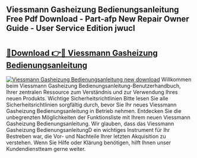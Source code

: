 ## Viessmann Gasheizung Bedienungsanleitung Free Pdf Download - Part-afp New Repair Owner Guide - User Service Edition jwucl

# <h2><a href="http://df0q9r.blite.top/?on=Viessmann+Gasheizung+Bedienungsanleitung">🔗Download 👉🔴 Viessmann Gasheizung Bedienungsanleitung</a></h2>

[![Viessmann Gasheizung Bedienungsanleitung new download](https://i.imgur.com/lujVjoI.png)](http://df0q9r.blite.top/?on=Viessmann+Gasheizung+Bedienungsanleitung)
Willkommen beim Viessmann Gasheizung Bedienungsanleitung-Benutzerhandbuch, Ihrer zentralen Ressource zum Verständnis und zur Verwendung Ihres neuen Produkts. Wichtige Sicherheitsrichtlinien Bitte lesen Sie alle Sicherheitsrichtlinien sorgfältig durch, bevor Sie Ihr neues Viessmann Gasheizung Bedienungsanleitung in Betrieb nehmen. Entdecken Sie die unbegrenzten Möglichkeiten der Funktionsliste mit Ihrem neuen Viessmann Gasheizung Bedienungsanleitung. Wir glauben, dass das Viessmann Gasheizung BedienungsanleitungD ein wichtiges Instrument für Ihr Bestreben war, die Vor- und Nachteile Ihrer letzten Akquisition zu verstehen. Wenn Sie Hilfe oder Klärung benötigen, hilft Ihnen unser Kundendienstteam gerne weiter.
